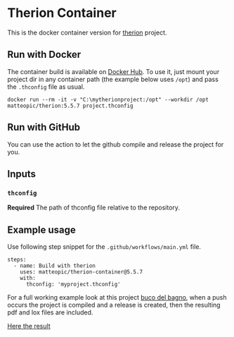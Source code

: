 Therion Container
=================

This is the docker container version for [therion](https://github.com/therion/therion) project.

Run with Docker
---------------

The container build is available on [Docker Hub](https://hub.docker.com/repository/docker/matteopic/therion).
To use it, just mount your project dir in any container path (the example below uses `/opt`) and pass the `.thconfig` file as usual.

	docker run --rm -it -v "C:\mytherionproject:/opt" --workdir /opt matteopic/therion:5.5.7 project.thconfig

Run with GitHub
---------------

You can use the action to let the github compile and release the project for you.

## Inputs

### `thconfig`

**Required** The path of thconfig file relative to the repository.

## Example usage

Use following step snippet for the `.github/workflows/main.yml` file.

    steps:
      - name: Build with therion
        uses: matteopic/therion-container@5.5.7
        with:
          thconfig: 'myproject.thconfig'

For a full working example look at this project  [buco del bagno](https://github.com/matteopic/buco-del-bagno/blob/master/.github/workflows/main.yml),
when a push occurs the project is compiled and a release is created, then the resulting pdf and lox files are included.

[Here the result](https://github.com/matteopic/buco-del-bagno/releases/tag/1.0.0)

